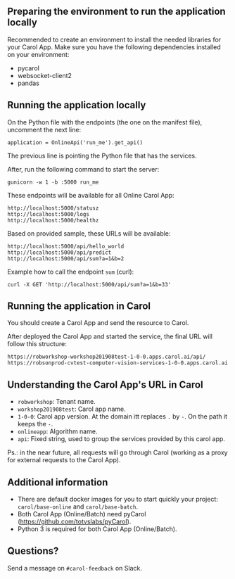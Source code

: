 Preparing the environment to run the application locally
---

Recommended to create an environment to install the needed libraries for your Carol App.
Make sure you have the following dependencies installed on your environment:
- pycarol
- websocket-client2
- pandas


Running the application locally
---

On the Python file with the endpoints (the one on the manifest file), uncomment the next line:

```
application = OnlineApi('run_me').get_api()
```

The previous line is pointing the Python file that has the services.

After, run the following command to start the server:

```
gunicorn -w 1 -b :5000 run_me
```

These endpoints will be available for all Online Carol App:

```
http://localhost:5000/statusz
http://localhost:5000/logs
http://localhost:5000/healthz
```

Based on provided sample, these URLs will be available:

```
http://localhost:5000/api/hello_world
http://localhost:5000/api/predict
http://localhost:5000/api/sum?a=1&b=2
```

Example how to call the endpoint `sum` (curl):

```
curl -X GET 'http://localhost:5000/api/sum?a=1&b=33'
```


Running the application in Carol
---

You should create a Carol App and send the resource to Carol.

After deployed the Carol App and started the service, the final URL will follow this structure:

```
https://robworkshop-workshop201908test-1-0-0.apps.carol.ai/api/
https://robsonprod-cvtest-computer-vision-services-1-0-0.apps.carol.ai
```

Understanding the Carol App's URL in Carol
---

- `robworkshop`: Tenant name.
- `workshop201908test`: Carol app name.
- `1-0-0`: Carol app version. At the domain itt replaces `.` by `-`. On the path it keeps the `-`.
- `onlineapp`: Algorithm name.
- `api`: Fixed string, used to group the services provided by this carol app.

Ps.: in the near future, all requests will go through Carol (working as a proxy for external requests to the Carol App).


Additional information
---

- There are default docker images for you to start quickly your project: `carol/base-online` and `carol/base-batch`.
- Both Carol App (Online/Batch) need pyCarol (https://github.com/totvslabs/pyCarol).
- Python 3 is required for both Carol App (Online/Batch).


Questions?
---

Send a message on `#carol-feedback` on Slack.
